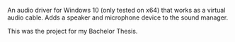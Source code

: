 An audio driver for Windows 10 (only tested on x64) that works as a virtual audio cable. Adds a speaker and microphone device to the sound manager.

This was the project for my Bachelor Thesis.
